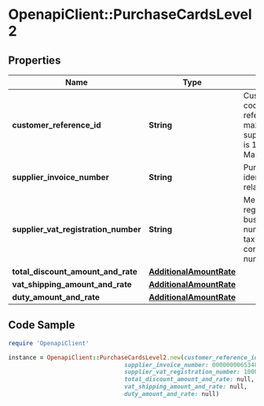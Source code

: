 # OpenapiClient::PurchaseCardsLevel2

## Properties

Name | Type | Description | Notes
------------ | ------------- | ------------- | -------------
**customer_reference_id** | **String** | Customer code/customer reference ID. The max length supported for Visa is 12 and MasterCard is 17. | [optional] 
**supplier_invoice_number** | **String** | Purchase identifier/merchant-related data. | [optional] 
**supplier_vat_registration_number** | **String** | Merchant VAT registration/single business reference number/merchant tax ID or corporation VAT number. | [optional] 
**total_discount_amount_and_rate** | [**AdditionalAmountRate**](AdditionalAmountRate.md) |  | [optional] 
**vat_shipping_amount_and_rate** | [**AdditionalAmountRate**](AdditionalAmountRate.md) |  | [optional] 
**duty_amount_and_rate** | [**AdditionalAmountRate**](AdditionalAmountRate.md) |  | [optional] 

## Code Sample

```ruby
require 'OpenapiClient'

instance = OpenapiClient::PurchaseCardsLevel2.new(customer_reference_id: abcdef123xyz,
                                 supplier_invoice_number: 0000000065348,
                                 supplier_vat_registration_number: 10001174242,
                                 total_discount_amount_and_rate: null,
                                 vat_shipping_amount_and_rate: null,
                                 duty_amount_and_rate: null)
```


